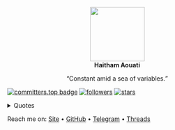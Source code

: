 <p align="center">
  <img width="125" height="125" src="https://github.com/haithamaouati/haithamaouati/raw/main/profile_picture.png"><br><b>Haitham Aouati</b></p>
<p align="center"><q>Constant amid a sea of variables.</q></p>

[![committers.top badge](https://user-badge.committers.top/algeria/haithamaouati.svg)](https://user-badge.committers.top/algeria/haithamaouati)
[![followers](https://img.shields.io/github/followers/haithamaouati?style=social)]()
[![stars](https://img.shields.io/github/stars/haithamaouati?style=social)]()

<details>
<summary>Quotes</summary>
<br>
You see, but you do not observe.
</details>

Reach me on: [Site](https://haithamaouati.github.io/haithamaouati/) • [GitHub](github.com/haithamaouati) • [Telegram](https://t.me/haithamaouati) • [Threads](threads.net/haithamaouati)

